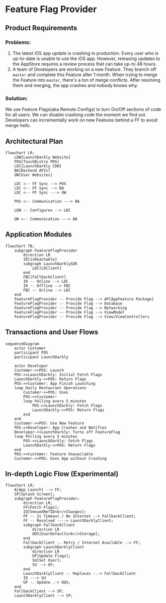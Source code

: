 # Feature Flag Provider

## Product Requirements

### Problems:
1. The latest iOS app update is crashing in production. Every user who is up-to-date is unable to use the iOS app. However, releasing updates to the AppStore requires a review process that can take up-to 48 hours.
2. A team of Developers are working on a new Feature. They branch off `master` and complete this Feature after 1 month. When trying to merge the Feature into `master`, there's a ton of merge conflicts. After resolving them and merging, the app crashes and nobody knows why. 

### Solution:
We use Feature Flags(aka Remote Configs) to turn On/Off sections of code for all users. We can disable crashing code the moment we find out. Developers can incrementally work on new Features behind a FF to avoid merge hells.

## Architectural Plan

```mermaid
flowchart LR;
    LDW[LaunchDarkly Website]
    POS[TouchBistro POS]
    LDC[LaunchDarkly CDN]
    BA[Backend APIs]
    UW[User Websites]
    
    LDC <-- FF Sync --> POS
    LDC <-- FF Sync --> BA
    LDC <-- FF Sync ---> UW
   
    POS <-- Communication ---> BA
    
    LDW -- Configures --> LDC
    
    UW <-- Communication ---> BA
```

## Application Modules
```mermaid
flowchart TB;
    subgraph FeatureFlagProvider
        direction LR
        IR[isReachable]
        subgraph LaunchDarklySDK
            LDC[LDClient]
        end
        FBC[FallbackClient]
        IR -- Online --> LDC
        IR -- Offline --> FBC
        FBC -- Online --> LDC
    end
    FeatureFlagProvider -- Provide Flag --> AP[AppFeature Package]
    FeatureFlagProvider -- Provide Flag --> Database
    FeatureFlagProvider -- Provide Flag --> Networking
    FeatureFlagProvider -- Provide Flag --> ViewModel
    FeatureFlagProvider -- Provide Flag --> View/ViewControllers
```

## Transactions and User Flows
```mermaid
sequenceDiagram
    actor Customer
    participant POS
    participant LaunchDarkly
    
    actor Developer
    Customer->>POS: Launch
    POS->>LaunchDarkly: Initial Fetch Flags
    LaunchDarkly->>POS: Return Flags
    POS->>Customer: App Finish Launching
    loop Daily Restaurant Operations
        Customer->>POS: Uses 
        POS->>Customer:  
        loop Polling every 5 minutes
            POS->>LaunchDarkly: Fetch Flags
            LaunchDarkly->>POS: Return Flags
        end
    end
    Customer->>POS: Use New Feature
    POS->>Developer: App Crashes and Notifies
    Developer->>LaunchDarkly: Turns off FeatureFlag
    loop Polling every 5 minutes
        POS->>LaunchDarkly: Fetch Flags
        LaunchDarkly->>POS: Return Flags
    end
    POS->>Customer: Feature Unavailable
    Customer->>POS: Uses App without Crashing
```

## In-depth Logic Flow (Experimental)

```mermaid
flowchart LR;
    A[App Launch] --> FF;
    SP[Splash Screen];
    subgraph FeatureFlagProvider;
        direction LR;
        FF[Fetch Flags];
        ID[VenueXRefID<br/>Changes];
        FF -- 2s Timeout / No Internet --> FallbackClient;
        FF -- Resolved ----> LaunchDarklyClient;
        subgraph FallbackClient
            direction LR
            UDS[UserDefaults<br/>Storage];
        end
        FallbackClient -. Retry / Internet Available .-> FF;
        subgraph LaunchDarklyClient
            direction LR
            UF[Update Flags];
            SU[Set User];
            SU --> UF;
        end
        LaunchDarklyClient -. Replaces -.-> FallbackClient
        ID ---> SU
        UF -. Update .-> UDS;
    end
    FallbackClient --> SP;
    LaunchDarklyClient --> SP;
```
